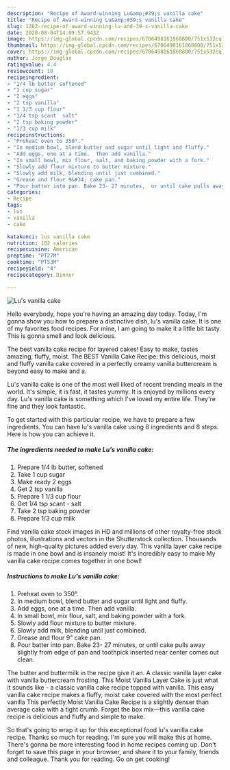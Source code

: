 ```yaml
---
description: "Recipe of Award-winning Lu&amp;#39;s vanilla cake"
title: "Recipe of Award-winning Lu&amp;#39;s vanilla cake"
slug: 1262-recipe-of-award-winning-lu-and-39-s-vanilla-cake
date: 2020-08-04T14:09:57.943Z
image: https://img-global.cpcdn.com/recipes/6706498161868800/751x532cq70/lus-vanilla-cake-recipe-main-photo.jpg
thumbnail: https://img-global.cpcdn.com/recipes/6706498161868800/751x532cq70/lus-vanilla-cake-recipe-main-photo.jpg
cover: https://img-global.cpcdn.com/recipes/6706498161868800/751x532cq70/lus-vanilla-cake-recipe-main-photo.jpg
author: Jorge Douglas
ratingvalue: 4.4
reviewcount: 10
recipeingredient:
- "1/4 lb butter softened"
- "1 cup sugar"
- "2 eggs"
- "2 tsp vanilla"
- "1 1/3 cup flour"
- "1/4 tsp scant  salt"
- "2 tsp baking powder"
- "1/3 cup milk"
recipeinstructions:
- "Preheat oven to 350°."
- "In medium bowl, blend butter and sugar until light and fluffy."
- "Add eggs, one at a time.  Then add vanilla."
- "In small bowl, mix flour, salt, and baking powder with a fork."
- "Slowly add flour mixture to butter mixture."
- "Slowly add milk, blending until just combined."
- "Grease and flour 9&#34; cake pan."
- "Pour batter into pan. Bake 23- 27 minutes,  or until cake pulls away slightly from edge of pan and toothpick inserted near center comes out clean."
categories:
- Recipe
tags:
- lus
- vanilla
- cake

katakunci: lus vanilla cake 
nutrition: 102 calories
recipecuisine: American
preptime: "PT27M"
cooktime: "PT53M"
recipeyield: "4"
recipecategory: Dinner

---
```



![Lu&#39;s vanilla cake](https://img-global.cpcdn.com/recipes/6706498161868800/751x532cq70/lus-vanilla-cake-recipe-main-photo.jpg)

Hello everybody, hope you're having an amazing day today. Today, I'm gonna show you how to prepare a distinctive dish, lu&#39;s vanilla cake. It is one of my favorites food recipes. For mine, I am going to make it a little bit tasty. This is gonna smell and look delicious.

The best vanilla cake recipe for layered cakes! Easy to make, tastes amazing, fluffy, moist. The BEST Vanilla Cake Recipe: this delicious, moist and fluffy vanilla cake covered in a perfectly creamy vanilla buttercream is beyond easy to make and a.

Lu&#39;s vanilla cake is one of the most well liked of recent trending meals in the world. It's simple, it is fast, it tastes yummy. It is enjoyed by millions every day. Lu&#39;s vanilla cake is something which I've loved my entire life. They're fine and they look fantastic.


To get started with this particular recipe, we have to prepare a few ingredients. You can have lu&#39;s vanilla cake using 8 ingredients and 8 steps. Here is how you can achieve it.

<!--inarticleads1-->

##### The ingredients needed to make Lu&#39;s vanilla cake:

1. Prepare 1/4 lb butter, softened
1. Take 1 cup sugar
1. Make ready 2 eggs
1. Get 2 tsp vanilla
1. Prepare 1 1/3 cup flour
1. Get 1/4 tsp scant - salt
1. Take 2 tsp baking powder
1. Prepare 1/3 cup milk


Find vanilla cake stock images in HD and millions of other royalty-free stock photos, illustrations and vectors in the Shutterstock collection. Thousands of new, high-quality pictures added every day. This vanilla layer cake recipe is made in one bowl and is insanely moist! It&#39;s incredibly easy to make My vanilla cake recipe comes together in one bowl! 

<!--inarticleads2-->

##### Instructions to make Lu&#39;s vanilla cake:

1. Preheat oven to 350°.
1. In medium bowl, blend butter and sugar until light and fluffy.
1. Add eggs, one at a time.  Then add vanilla.
1. In small bowl, mix flour, salt, and baking powder with a fork.
1. Slowly add flour mixture to butter mixture.
1. Slowly add milk, blending until just combined.
1. Grease and flour 9&#34; cake pan.
1. Pour batter into pan. Bake 23- 27 minutes,  or until cake pulls away slightly from edge of pan and toothpick inserted near center comes out clean.


The butter and buttermilk in the recipe give it an. A classic vanilla layer cake with vanilla buttercream frosting. This Moist Vanilla Layer Cake is just what it sounds like - a classic vanilla cake recipe topped with vanilla. This easy vanilla cake recipe makes a fluffy, moist cake covered with the most perfect vanilla This perfectly Moist Vanilla Cake Recipe is a slightly denser than average cake with a tight crumb. Forget the box mix—this vanilla cake recipe is delicious and fluffy and simple to make. 

So that's going to wrap it up for this exceptional food lu&#39;s vanilla cake recipe. Thanks so much for reading. I'm sure you will make this at home. There's gonna be more interesting food in home recipes coming up. Don't forget to save this page in your browser, and share it to your family, friends and colleague. Thank you for reading. Go on get cooking!
